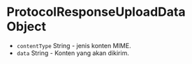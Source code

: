 # ProtocolResponseUploadData Object

* `contentType` String - jenis konten MIME.
* `data` String - Konten yang akan dikirim.
